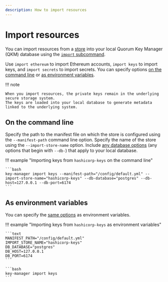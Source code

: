 ```yaml
---
description: How to import resources
---
```


# Import resources

You can import resources from a [store](../Concepts/Stores.md) into your local Quorum Key Manager (QKM) database using
the [`import` subcommand](../Reference/CLI/CLI-Subcommands.md#import).

Use `import ethereum` to import Ethereum accounts, `import keys` to import keys, and `import secrets` to import secrets.
You can specify options [on the command line](#on-the-command-line) or [as environment variables](#as-environment-variables).

!!! note

    When you import resources, the private keys remain in the underlying secure storage system.
    The keys are loaded into your local database to generate metadata linked to the underlying system.

## On the command line

Specify the path to the manifest file on which the store is configured using the `--manifest-path` command line option.
Specify the name of the store using the `--import-store-name` option.
Include [any database options](../Reference/CLI/CLI-Syntax.md#db-database) (any options that begin with `--db-`) that
apply to your local database.

!!! example "Importing keys from `hashicorp-keys` on the command line"

    ```bash
    key-manager import keys --manifest-path="/config/default.yml" --import-store-name="hashicorp-keys" --db-database="postgres" --db-host=127.0.0.1 --db-port=6174
    ```

## As environment variables

You can specify the [same options](#on-the-command-line) as environment variables.

!!! example "Importing keys from `hashicorp-keys` as environment variables"

    ```text
    MANIFEST_PATH="/config/default.yml"
    IMPORT_STORE_NAME="hashicorp-keys"
    DB_DATABASE="postgres"
    DB_HOST=127.0.0.1
    DB_PORT=6174
    ```

    ```bash
    key-manager import keys
    ```
